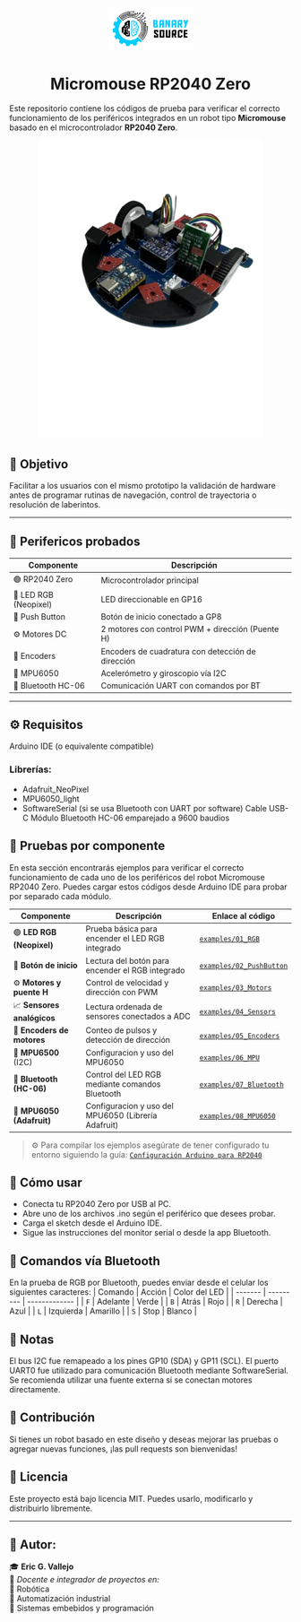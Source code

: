 <p align="center">
  <img src="docs/images/BanarySource.png" alt="Banary Source" width="150">
</p>
<h1 align="center">Micromouse RP2040 Zero</h1>

Este repositorio contiene los códigos de prueba para verificar el correcto funcionamiento de los periféricos integrados en un robot tipo **Micromouse** basado en el microcontrolador **RP2040 Zero**.

<p align="center">
  <img src="docs/images/Micromouse.png" alt="Micromouse RP2040 Zero" width="400">
</p>

## 🎯 Objetivo

Facilitar a los usuarios con el mismo prototipo la validación de hardware antes de programar rutinas de navegación, control de trayectoria o resolución de laberintos.

---

## 🧩 Perifericos probados

| Componente         | Descripción                                      |
|--------------------|--------------------------------------------------|
| 🟢 RP2040 Zero     | Microcontrolador principal                      |
| 🔵 LED RGB (Neopixel) | LED direccionable en GP16                    |
| 🔘 Push Button     | Botón de inicio conectado a GP8                  |
| ⚙️ Motores DC      | 2 motores con control PWM + dirección (Puente H) |
| 🔄 Encoders        | Encoders de cuadratura con detección de dirección |
| 🎯 MPU6050         | Acelerómetro y giroscopio vía I2C               |
| 📶 Bluetooth HC-06 | Comunicación UART con comandos por BT           |

---

## ⚙️ Requisitos
Arduino IDE (o equivalente compatible)

### Librerías:
- Adafruit_NeoPixel
- MPU6050_light
- SoftwareSerial (si se usa Bluetooth con UART por software)
Cable USB-C
Módulo Bluetooth HC-06 emparejado a 9600 baudios

## 🧪 Pruebas por componente
En esta sección encontrarás ejemplos para verificar el correcto funcionamiento de cada uno de los periféricos del robot Micromouse RP2040 Zero. Puedes cargar estos códigos desde Arduino IDE para probar por separado cada módulo.

| Componente                 | Descripción                                      | Enlace al código                                                 |
| -------------------------- | ------------------------------------------------ | ---------------------------------------------------------------- |
| 🟢 **LED RGB (Neopixel)**  | Prueba básica para encender el LED RGB integrado | [`examples/01_RGB`](examples/01_RGB/01_RGB.ino)                      |
| 🔘 **Botón de inicio**     | Lectura del botón para encender el RGB integrado | [`examples/02_PushButton`](examples/02_PushButton/02_PushButton.ino) |
| ⚙️ **Motores y puente H**  | Control de velocidad y dirección con PWM         | [`examples/03_Motors`](examples/03_Motors/03_Motors.ino)             |
| 📈 **Sensores analógicos** | Lectura ordenada de sensores conectados a ADC    | [`examples/04_Sensors`](examples/04_Sensors/04_Sensors.ino)          |
| 🔄 **Encoders de motores** | Conteo de pulsos y detección de dirección        | [`examples/05_Encoders`](examples/05_Encoders/05_Encoders.ino)       |
| 🧭 **MPU6500** (I2C)       | Configuracion y uso del MPU6050                  | [`examples/06_MPU`](examples/06_MPU/06_MPU.ino)                      |
| 📶 **Bluetooth (HC-06)**   | Control del LED RGB mediante comandos Bluetooth  | [`examples/07_Bluetooth`](examples/07_Bluetooth/07_Bluetooth.ino)    |
| 📶 **MPU6050 (Adafruit)**  | Configuracion y uso del MPU6050 (Librería Adafruit)  | [`examples/08_MPU6050`](examples/08_MPU6050/08_MPU6050.ino)      |


> ⚙️ Para compilar los ejemplos asegúrate de tener configurado tu entorno siguiendo la guía:
[`Configuración Arduino para RP2040`](docs/Arduino_RP2040_Configuration.md)

## 🚀 Cómo usar
- Conecta tu RP2040 Zero por USB al PC.
- Abre uno de los archivos .ino según el periférico que desees probar.
- Carga el sketch desde el Arduino IDE.
- Sigue las instrucciones del monitor serial o desde la app Bluetooth.

## 📲 Comandos vía Bluetooth
En la prueba de RGB por Bluetooth, puedes enviar desde el celular los siguientes caracteres:
| Comando | Acción    | Color del LED |
| ------- | --------- | ------------- |
| `F`     | Adelante  | Verde         |
| `B`     | Atrás     | Rojo          |
| `R`     | Derecha   | Azul          |
| `L`     | Izquierda | Amarillo      |
| `S`     | Stop      | Blanco        |

## 📌 Notas
El bus I2C fue remapeado a los pines GP10 (SDA) y GP11 (SCL).
El puerto UART0 fue utilizado para comunicación Bluetooth mediante SoftwareSerial.
Se recomienda utilizar una fuente externa si se conectan motores directamente.

## 🤝 Contribución
Si tienes un robot basado en este diseño y deseas mejorar las pruebas o agregar nuevas funciones, ¡las pull requests son bienvenidas!

## 🔖 Licencia
Este proyecto está bajo licencia MIT. Puedes usarlo, modificarlo y distribuirlo libremente.

---

## **📌 Autor:**  
🎓 **Eric G. Vallejo**  
💼 *Docente e integrador de proyectos en:*  
🔹 Robótica  
🔹 Automatización industrial  
🔹 Sistemas embebidos y programación

